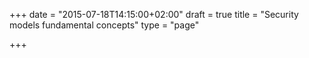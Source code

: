 +++
date = "2015-07-18T14:15:00+02:00"
draft = true
title = "Security models fundamental concepts"
type = "page"

+++
